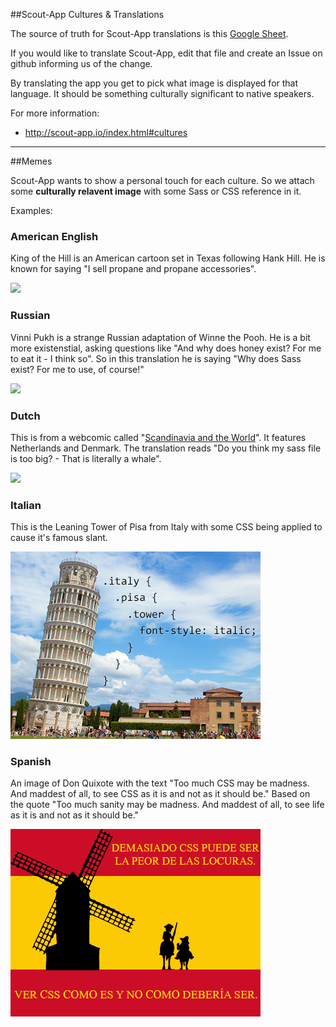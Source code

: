 
##Scout-App Cultures & Translations

The source of truth for Scout-App translations is this [Google Sheet](https://docs.google.com/spreadsheets/d/16FtHGThz0-CBz_rf_9QO4zOV7oNmNk2BlwmtvKuzAhs/edit?usp=sharing).

If you would like to translate Scout-App, edit that file and create an Issue on github informing us of the change.

By translating the app you get to pick what image is displayed for that language. It should be something culturally significant to native speakers.

For more information:

* http://scout-app.io/index.html#cultures

* * *

##Memes

Scout-App wants to show a personal touch for each culture. So we attach some **culturally relavent image** with some Sass or CSS reference in it.

Examples:



### American English

King of the Hill is an American cartoon set in Texas following Hank Hill. He is known for saying "I sell propane and propane accessories".

![](en.jpg)



### Russian

Vinni Pukh is a strange Russian adaptation of Winne the Pooh. He is a bit more existenstial, asking questions like "And why does honey exist? For me to eat it - I think so". So in this translation he is saying "Why does Sass exist? For me to use, of course!"

![](ru.jpg)



### Dutch

This is from a webcomic called "[Scandinavia and the World](http://satwcomic.com/the-whale-in-the-room)". It features Netherlands and Denmark. The translation reads "Do you think my sass file is too big? - That is literally a whale".

![](nl.jpg)



### Italian

This is the Leaning Tower of Pisa from Italy with some CSS being applied to cause it's famous slant.

![](it.jpg)



### Spanish

An image of Don Quixote with the text "Too much CSS may be madness. And maddest of all, to see CSS as it is and not as it should be." Based on the quote "Too much sanity may be madness. And maddest of all, to see life as it is and not as it should be."

![](es.jpg)
